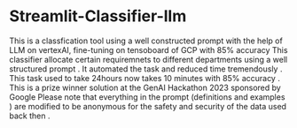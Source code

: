 # Streamlit-Classifier-llm
This is a classfication tool using a well constructed prompt with the help of LLM on vertexAI, fine-tuning on tensoboard of GCP with 85% accuracy
This classifier allocate certain requiremnets to different departments using a well structured prompt . 
It automated the task and reduced time tremendously . 
This task used to take 24hours now takes 10 minutes with 85% accuracy . 
This is a prize winner solution at the GenAI Hackathon 2023 sponsored by Google 
Please note that everything in the prompt (definitions and examples ) are modified to be anonymous for the safety and security of the data used back then . 
